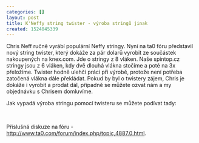 ```yaml
---
categories: []
layout: post
title: K'Neffy string twister - výroba stringů jinak
created: 1524045339
---
```

<p>Chris Neff ručně vyrábí populární Neffy stringy. Nyní na ta0 fóru představil nový string twister, který dokáže za pár dolarů vyrobit ze součástek nakoupených na knex.com. Jde o stringy z 8 vláken. Naše spintop.cz stringy jsou z 6 vláken, kdy dvě dlouhá vlákna stočíme a poté na 3x přeložíme. Twister hodně ulehčí práci při výrobě, protože není potřeba zatočená vlákna dále překládat. Pokud by byl o twistery zájem, Chris je dokáže i vyrobit a prodat dál, případně se můžete ozvat nám a my objednávku s Chrisem domluvíme.</p>



<p>Jak vypadá výroba stringu pomocí twisteru se můžete podívat tady:</p>



<!--<div class="youtube-player" data-id="P_9yBj5IZgU"></div><br />-->
<div class="youtube-player" data-id="P_9yBj5IZgU"></div>

<br />

Příslušná diskuze na fóru - http://www.ta0.com/forum/index.php/topic,4887.0.html.

